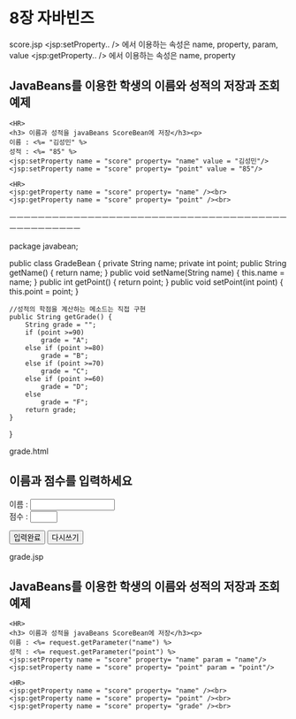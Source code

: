 # 8장 자바빈즈

score.jsp
<jsp:setProperty.. /> 에서 이용하는 속성은 name, property, param, value
<jsp:getProperty.. /> 에서 이용하는 속성은 name, property


<h2> JavaBeans를 이용한 학생의 이름와 성적의 저장과 조회 예제</h2>
	<jsp:useBean id="score" class="javabean.ScoreBean" scope ="page" />
	
	<HR>
	<h3> 이름과 성적을 javaBeans ScoreBean에 저장</h3><p>
	이름 : <%= "김성민" %>
	성적 : <%= "85" %>
	<jsp:setProperty name = "score" property= "name" value = "김성민"/>
	<jsp:setProperty name = "score" property= "point" value = "85"/>
	
	<HR>
	<jsp:getProperty name = "score" property= "name" /><br>
	<jsp:getProperty name = "score" property= "point" /><br>
ㅡㅡㅡㅡㅡㅡㅡㅡㅡㅡㅡㅡㅡㅡㅡㅡㅡㅡㅡㅡㅡㅡㅡㅡㅡㅡㅡㅡㅡㅡㅡㅡㅡㅡㅡㅡㅡㅡㅡㅡㅡㅡㅡㅡㅡㅡㅡㅡㅡ

package javabean;

public class GradeBean {
	private String name;
	private int point;
	public String getName() {
		return name;
	}
	public void setName(String name) {
		this.name = name;
	}
	public int getPoint() {
		return point;
	}
	public void setPoint(int point) {
		this.point = point;
	}
	
	//성적의 학점을 계산하는 메소드는 직접 구현
	public String getGrade() {
		String grade = "";
		if (point >=90)
			grade = "A";
		else if (point >=80)
			grade = "B";
		else if (point >=70)
			grade = "C";
		else if (point >=60)
			grade = "D";
		else
			grade = "F";
		return grade;
	}
}


grade.html
<h2> 이름과 점수를 입력하세요</h2>
	<form method =post action = grade.jsp>
	이름 : <input type = text name = name size = 16> <br>
	점수 : <input type = text name = point size = 3> <p>
	<input type = "submit" value = "입력완료" >
	<input type = "reset" value = "다시쓰기">
	</form>

grade.jsp
<h2> JavaBeans를 이용한 학생의 이름와 성적의 저장과 조회 예제</h2>
	<jsp:useBean id="score" class="javabean.GradeBean" scope ="page" />
	
	<HR>
	<h3> 이름과 성적을 javaBeans ScoreBean에 저장</h3><p>
	이름 : <%= request.getParameter("name") %>
	성적 : <%= request.getParameter("point") %>
	<jsp:setProperty name = "score" property= "name" param = "name"/>
	<jsp:setProperty name = "score" property= "point" param = "point"/>
	
	<HR>
	<jsp:getProperty name = "score" property= "name" /><br>
	<jsp:getProperty name = "score" property= "point" /><br>
	<jsp:getProperty name = "score" property= "grade" /><br>

